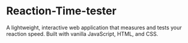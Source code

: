 # Reaction-Time-tester
A lightweight, interactive web application that measures and tests your reaction speed. Built with vanilla JavaScript, HTML, and CSS.
